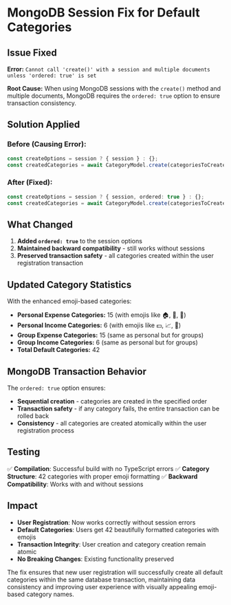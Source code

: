 # MongoDB Session Fix for Default Categories

## Issue Fixed

**Error:** `Cannot call 'create()' with a session and multiple documents unless 'ordered: true' is set`

**Root Cause:** When using MongoDB sessions with the `create()` method and multiple documents, MongoDB requires the `ordered: true` option to ensure transaction consistency.

## Solution Applied

### Before (Causing Error):
```typescript
const createOptions = session ? { session } : {};
const createdCategories = await CategoryModel.create(categoriesToCreate, createOptions);
```

### After (Fixed):
```typescript
const createOptions = session ? { session, ordered: true } : {};
const createdCategories = await CategoryModel.create(categoriesToCreate, createOptions);
```

## What Changed

1. **Added `ordered: true`** to the session options
2. **Maintained backward compatibility** - still works without sessions
3. **Preserved transaction safety** - all categories created within the user registration transaction

## Updated Category Statistics

With the enhanced emoji-based categories:
- **Personal Expense Categories:** 15 (with emojis like 🏠, 🍔, 🚗)
- **Personal Income Categories:** 6 (with emojis like 💵, 📈, 🏦)
- **Group Expense Categories:** 15 (same as personal but for groups)
- **Group Income Categories:** 6 (same as personal but for groups)
- **Total Default Categories:** 42

## MongoDB Transaction Behavior

The `ordered: true` option ensures:
- **Sequential creation** - categories are created in the specified order
- **Transaction safety** - if any category fails, the entire transaction can be rolled back
- **Consistency** - all categories are created atomically within the user registration process

## Testing

✅ **Compilation**: Successful build with no TypeScript errors
✅ **Category Structure**: 42 categories with proper emoji formatting
✅ **Backward Compatibility**: Works with and without sessions

## Impact

- **User Registration**: Now works correctly without session errors
- **Default Categories**: Users get 42 beautifully formatted categories with emojis
- **Transaction Integrity**: User creation and category creation remain atomic
- **No Breaking Changes**: Existing functionality preserved

The fix ensures that new user registration will successfully create all default categories within the same database transaction, maintaining data consistency and improving user experience with visually appealing emoji-based category names.